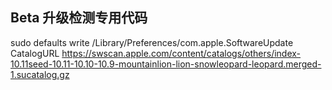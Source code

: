 ## Beta 升级检测专用代码


sudo defaults write /Library/Preferences/com.apple.SoftwareUpdate CatalogURL  https://swscan.apple.com/content/catalogs/others/index-10.11seed-10.11-10.10-10.9-mountainlion-lion-snowleopard-leopard.merged-1.sucatalog.gz
